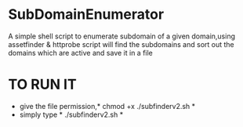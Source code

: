 # SubDomainEnumerator

A simple shell script to enumerate subdomain of a given domain,using assetfinder & httprobe
 script will find the subdomains and sort out the domains which are active and save it in a file

# TO RUN IT

* give the file permission,* chmod +x ./subfinderv2.sh *
* simply type * ./subfinderv2.sh *
